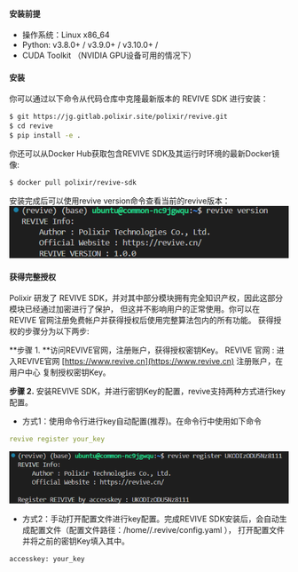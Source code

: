 #### 安装前提
- 操作系统：Linux x86_64
- Python: v3.8.0+ / v3.9.0+ / v3.10.0+ /
- CUDA Toolkit （NVIDIA GPU设备可用的情况下）

#### 安装
你可以通过以下命令从代码仓库中克隆最新版本的 REVIVE SDK 进行安装：
```bash
$ git https://jg.gitlab.polixir.site/polixir/revive.git
$ cd revive
$ pip install -e .
```

你还可以从Docker Hub获取包含REVIVE SDK及其运行时环境的最新Docker镜像:
```bash
$ docker pull polixir/revive-sdk
```

安装完成后可以使用revive version命令查看当前的revive版本：
![image.png](../assets/1.4-0.png)
#### 获得完整授权
Polixir 研发了 REVIVE SDK，并对其中部分模块拥有完全知识产权，因此这部分模块已经通过加密进行了保护， 但这并不影响用户的正常使用。你可以在 REVIVE 官网注册免费帐户并获得授权后使用完整算法包内的所有功能。
获得授权的步骤分为以下两步:

**步骤 1. **访问REVIVE官网，注册账户，获得授权密钥Key。
REVIVE 官网 : 进入REVIVE官网 [https://www.revive.cn](https://www.revive.cn) 注册账户，在 用户中心 复制授权密钥Key。

**步骤 2.** 安装REVIVE SDK，并进行密钥Key的配置，revive支持两种方式进行key配置。

- 方式1：使用命令行进行key自动配置(推荐)。在命令行中使用如下命令
```yaml
revive register your_key
```
![image.png](../assets/1.4-1.png)

- 方式2：手动打开配置文件进行key配置。完成REVIVE SDK安装后，会自动生成配置文件（配置文件路径：/home/<user-name>/.revive/config.yaml ）， 打开配置文件并将之前的密钥Key填入其中。
```python
accesskey: your_key
```
